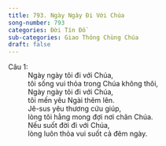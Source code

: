 ```yaml
---
title: 793. Ngày Ngày Đi Với Chúa
song-number: 793
categories: Đời Tín Đồ
sub-categories: Giao Thông Chùng Chúa
draft: false
---
```

<dl><dt>Câu 1:</dt><dd data-verse="1">Ngày ngày tôi đi với Chúa, <br/>tôi sống vui thỏa trong Chúa không thôi, <br/>Ngày ngày tôi đi với Chúa, <br/>tôi mến yêu Ngài thêm lên. <br/>Jê-sus yêu thương cứu giúp, <br/>lòng tôi hằng mong đợi nơi chân Chúa. <br/>Nếu suốt đời đi với Chúa, <br/>lòng luôn thỏa vui suốt cả đêm ngày. </dd></dl>